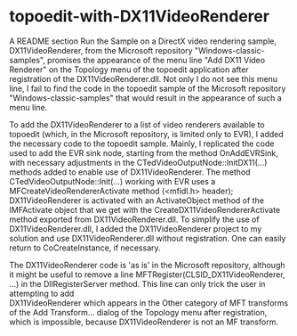 # topoedit-with-DX11VideoRenderer
A README section Run the Sample on a DirectX video rendering sample, DX11VideoRenderer, 
from the Microsoft repository "Windows-classic-samples", promises the appearance of 
the menu line "Add DX11 Video Renderer" on the Topology menu of the topoedit application 
after registration of the DX11VideoRenderer.dll. Not only I do not see this menu line, I 
fail to find the code in the topoedit sample of the Microsoft repository 
"Windows-classic-samples" that would result in the appearance of such a menu line.

To add the DX11VideoRenderer to a list of video renderers available to topoedit (which, 
in the Microsoft repository, is limited only to EVR), I added the necessary code to the 
topoedit sample. Mainly, I replicated the code used to add the EVR sink node, starting 
from the method OnAddEVRSink, with 
necessary adjustments in the CTedVideoOutputNode::InitDX11(...) methods added to enable 
use of DX11VideoRenderer. The method CTedVideoOutputNode::Init(...) working 
with EVR uses a MFCreateVideoRendererActivate method (<mfidl.h> header); 
DX11VideoRenderer is activated with an ActivateObject method of the IMFActivate object 
that we get with the CreateDX11VideoRendererActivate method exported from 
DX11VideoRenderer.dll. To simplify the use of DX11VideoRenderer.dll, I added the 
DX11VideoRenderer project to my solution and use DX11VideoRenderer.dll without 
registration. One can easily return to CoCreateInstance, if necessary.

The DX11VideoRenderer code is 'as is' in the Microsoft repository, although it might 
be useful to remove a line MFTRegister(CLSID_DX11VideoRenderer, ...) in the 
DllRegisterServer method. This line can only trick the user in attempting to add  
DX11VideoRenderer which appears in the Other category of MFT transforms of the 
Add Transform... dialog of the Topology menu after registration, which is 
impossible, because DX11VideoRenderer is not an MF transform.
